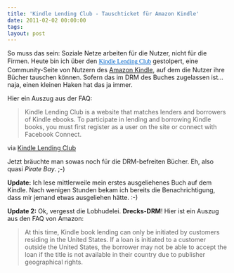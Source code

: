 ```yaml
---
title: 'Kindle Lending Club - Tauschticket für Amazon Kindle'
date: 2011-02-02 00:00:00 
tags: 
layout: post
---
```

<p>So muss das sein: Soziale Netze arbeiten für die Nutzer, nicht für die Firmen. Heute bin ich über den <a style="font-family: Georgia, 'Bitstream Charter', serif; color: #0066cc; line-height: 1.5;" href="http://www.kindlelendingclub.com/">Kindle Lending Club</a> gestolpert, eine Community-Seite von Nutzern des <a href="http://www.amazon.de/kindle/s?ie=UTF8&amp;rh=i%3Aaps%2Ck%3Akindle&amp;page=1">Amazon Kindle</a>, auf dem die Nutzer ihre Bücher tauschen können. Sofern das im DRM des Buches zugelassen ist... naja, einen kleinen Haken hat das ja immer.</p>

<p>Hier ein Auszug aus der FAQ:</p>

<blockquote>Kindle Lending Club is a website that matches lenders and borrowers of Kindle ebooks. To participate in lending and borrowing Kindle books, you must first register as a user on the site or connect with Facebook Connect.</blockquote>

<p>via <a href="http://www.kindlelendingclub.com/faq.htm">Kindle Lending Club</a></p>

<p>Jetzt bräuchte man sowas noch für die DRM-befreiten Bücher. Eh, also quasi <em>Pirate Bay</em>. ;-)</p>

<p><strong>Update:</strong> Ich lese mittlerweile mein erstes ausgeliehenes Buch auf dem Kindle. Nach wenigen Stunden bekam ich bereits die Benachrichtigung, dass mir jemand etwas ausgeliehen hätte. :-)</p>

<p><strong>Update 2:</strong> Ok, vergesst die Lobhudelei. <strong>Drecks-DRM</strong>! Hier ist ein Auszug aus den FAQ von Amazon:</p>

<blockquote>At this time, Kindle book lending can only be initiated by customers residing in the United States.  If a loan is initiated to a customer outside the United States, the borrower may not be able to accept the loan if the title is not available in their country due to publisher geographical rights.</blockquote>

